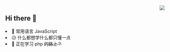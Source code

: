 <a href="https://github.com/anuraghazra/github-readme-stats">
  <img align="right" style="width:auto" src="https://github-readme-stats.vercel.app/a-------pi/top-langs/?username=Offline2008&layout=compact"/>
</a>
<h2>Hi there 👋</h2>
<li>🎯 常用语言 JavaScript</li>
<li>😥 什么都想学什么都只懂一点</li>
<li>🤔 正在学习 php <s>的路上？</s></li>
